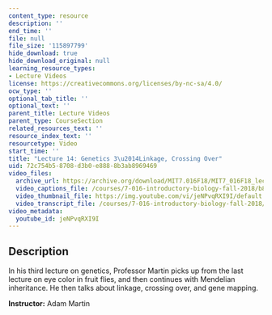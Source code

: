 ```yaml
---
content_type: resource
description: ''
end_time: ''
file: null
file_size: '115897799'
hide_download: true
hide_download_original: null
learning_resource_types:
- Lecture Videos
license: https://creativecommons.org/licenses/by-nc-sa/4.0/
ocw_type: ''
optional_tab_title: ''
optional_text: ''
parent_title: Lecture Videos
parent_type: CourseSection
related_resources_text: ''
resource_index_text: ''
resourcetype: Video
start_time: ''
title: "Lecture 14: Genetics 3\u2014Linkage, Crossing Over"
uid: 72c754b5-8708-d3b0-e888-8b3ab8969469
video_files:
  archive_url: https://archive.org/download/MIT7.016F18/MIT7_016F18_lec14_300k.mp4
  video_captions_file: /courses/7-016-introductory-biology-fall-2018/b88dd1889d9250e785fe12d417c6f953_jeNPvqRXI9I.vtt
  video_thumbnail_file: https://img.youtube.com/vi/jeNPvqRXI9I/default.jpg
  video_transcript_file: /courses/7-016-introductory-biology-fall-2018/9eaf1f503c1d16538f8b79b27c75a435_jeNPvqRXI9I.pdf
video_metadata:
  youtube_id: jeNPvqRXI9I
---
```


Description
-----------

In his third lecture on genetics, Professor Martin picks up from the last lecture on eye color in fruit flies, and then continues with Mendelian inheritance. He then talks about linkage, crossing over, and gene mapping.

**Instructor:** Adam Martin

